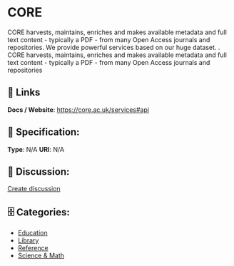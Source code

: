 # CORE


CORE harvests, maintains, enriches and makes available metadata and full text
content - typically a PDF - from many Open Access journals and repositories. We provide powerful services based on our huge dataset. 
.  CORE harvests, maintains, enriches and makes available metadata and full text
content - typically a PDF - from many Open Access journals and repositories

##  🔗 Links
**Docs / Website**: https://core.ac.uk/services#api

## 🧬 Specification:
**Type**: N/A
**URI**: N/A

## 💬 Discussion:
[Create discussion](https://github.com/apis-list/apis-list/discussions/new)

## 🗄️ Categories:
- [Education](https://github.com/apis-list/apis-list#education)
- [Library](https://github.com/apis-list/apis-list#library)
- [Reference](https://github.com/apis-list/apis-list#reference)
- [Science & Math](https://github.com/apis-list/apis-list#science-and-math)







